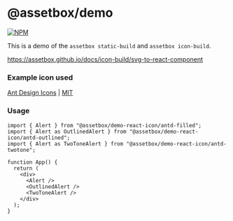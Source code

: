 # @assetbox/demo

[![NPM](https://img.shields.io/npm/v/@assetbox/demo-react-icon)](https://www.npmjs.com/package/@assetbox/demo-react-icon)

This is a demo of the `assetbox static-build` and `assetbox icon-build`.

https://assetbox.github.io/docs/icon-build/svg-to-react-component

### Example icon used

[Ant Design Icons](https://github.com/ant-design/ant-design-icons) | [MIT](https://opensource.org/licenses/MIT)

### Usage

```tsx
import { Alert } from "@assetbox/demo-react-icon/antd-filled";
import { Alert as OutlinedAlert } from "@assetbox/demo-react-icon/antd-outlined";
import { Alert as TwoToneAlert } from "@assetbox/demo-react-icon/antd-twotone";

function App() {
  return (
    <div>
      <Alert />
      <OutlinedAlert />
      <TwoToneAlert />
    </div>
  );
}
```
